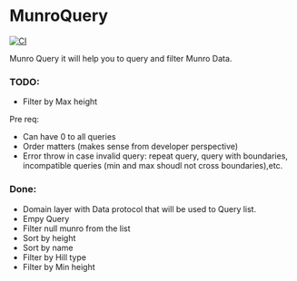 # MunroQuery

[![CI](https://github.com/danielbastidasr/MunroQuery/actions/workflows/CI.yml/badge.svg)](https://github.com/danielbastidasr/MunroQuery/actions/workflows/CI.yml)

Munro Query it will help you to query and filter Munro Data.


### TODO:

- Filter by Max height

Pre req: 
- Can have 0 to all queries
- Order matters (makes sense from developer perspective)
- Error throw in case invalid query:  repeat query, query with boundaries, incompatible queries (min and max shoudl not cross boundaries),etc.


### Done:

- Domain layer with Data protocol that will be used to Query list.
- Empy Query
- Filter null munro from the list
- Sort by height
- Sort by name
- Filter by Hill type
- Filter by Min height
